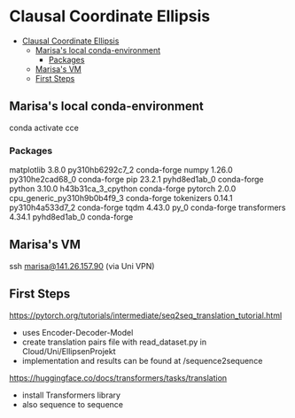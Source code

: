 # Clausal Coordinate Ellipsis

- [Clausal Coordinate Ellipsis](#clausal-coordinate-ellipsis)
  - [Marisa's local conda-environment](#marisas-local-conda-environment)
    - [Packages](#packages)
  - [Marisa's VM](#marisas-vm)
  - [First Steps](#first-steps)
  
## Marisa's local conda-environment
conda activate cce

### Packages
matplotlib                3.8.0           py310hb6292c7_2    conda-forge
numpy                     1.26.0          py310he2cad68_0    conda-forge
pip                       23.2.1             pyhd8ed1ab_0    conda-forge
python                    3.10.0          h43b31ca_3_cpython    conda-forge
pytorch                   2.0.0           cpu_generic_py310h9b0b4f9_3    conda-forge
tokenizers                0.14.1          py310h4a533d7_2    conda-forge
tqdm                      4.43.0                     py_0    conda-forge
transformers              4.34.1             pyhd8ed1ab_0    conda-forge

## Marisa's VM
ssh marisa@141.26.157.90 (via Uni VPN)

## First Steps
https://pytorch.org/tutorials/intermediate/seq2seq_translation_tutorial.html
- uses Encoder-Decoder-Model
- create translation pairs file with read_dataset.py in Cloud/Uni/EllipsenProjekt 
- implementation and results can be found at /sequence2sequence

https://huggingface.co/docs/transformers/tasks/translation
- install Transformers library
- also sequence to sequence